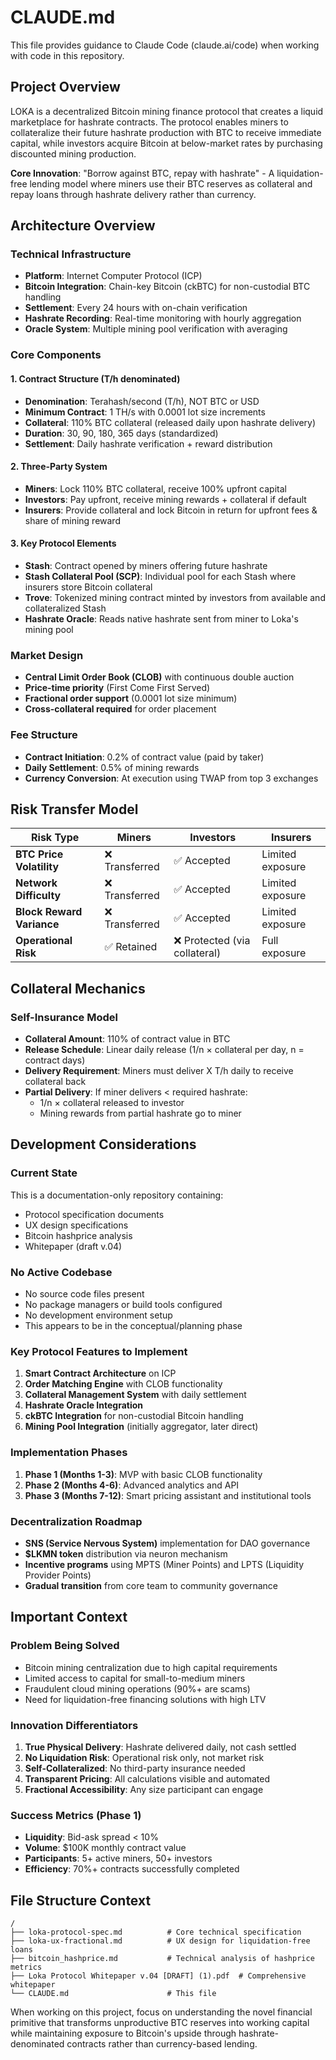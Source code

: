 # CLAUDE.md

This file provides guidance to Claude Code (claude.ai/code) when working with code in this repository.

## Project Overview

LOKA is a decentralized Bitcoin mining finance protocol that creates a liquid marketplace for hashrate contracts. The protocol enables miners to collateralize their future hashrate production with BTC to receive immediate capital, while investors acquire Bitcoin at below-market rates by purchasing discounted mining production.

**Core Innovation**: "Borrow against BTC, repay with hashrate" - A liquidation-free lending model where miners use their BTC reserves as collateral and repay loans through hashrate delivery rather than currency.

## Architecture Overview

### Technical Infrastructure
- **Platform**: Internet Computer Protocol (ICP)
- **Bitcoin Integration**: Chain-key Bitcoin (ckBTC) for non-custodial BTC handling
- **Settlement**: Every 24 hours with on-chain verification
- **Hashrate Recording**: Real-time monitoring with hourly aggregation
- **Oracle System**: Multiple mining pool verification with averaging

### Core Components

#### 1. Contract Structure (T/h denominated)
- **Denomination**: Terahash/second (T/h), NOT BTC or USD
- **Minimum Contract**: 1 TH/s with 0.0001 lot size increments
- **Collateral**: 110% BTC collateral (released daily upon hashrate delivery)
- **Duration**: 30, 90, 180, 365 days (standardized)
- **Settlement**: Daily hashrate verification + reward distribution

#### 2. Three-Party System
- **Miners**: Lock 110% BTC collateral, receive 100% upfront capital
- **Investors**: Pay upfront, receive mining rewards + collateral if default
- **Insurers**: Provide collateral and lock Bitcoin in return for upfront fees & share of mining reward

#### 3. Key Protocol Elements
- **Stash**: Contract opened by miners offering future hashrate
- **Stash Collateral Pool (SCP)**: Individual pool for each Stash where insurers store Bitcoin collateral
- **Trove**: Tokenized mining contract minted by investors from available and collateralized Stash
- **Hashrate Oracle**: Reads native hashrate sent from miner to Loka's mining pool

### Market Design
- **Central Limit Order Book (CLOB)** with continuous double auction
- **Price-time priority** (First Come First Served)
- **Fractional order support** (0.0001 lot size minimum)
- **Cross-collateral required** for order placement

### Fee Structure
- **Contract Initiation**: 0.2% of contract value (paid by taker)
- **Daily Settlement**: 0.5% of mining rewards
- **Currency Conversion**: At execution using TWAP from top 3 exchanges

## Risk Transfer Model

| Risk Type | Miners | Investors | Insurers |
|-----------|---------|-----------|----------|
| **BTC Price Volatility** | ❌ Transferred | ✅ Accepted | Limited exposure |
| **Network Difficulty** | ❌ Transferred | ✅ Accepted | Limited exposure |
| **Block Reward Variance** | ❌ Transferred | ✅ Accepted | Limited exposure |
| **Operational Risk** | ✅ Retained | ❌ Protected (via collateral) | Full exposure |

## Collateral Mechanics

### Self-Insurance Model
- **Collateral Amount**: 110% of contract value in BTC
- **Release Schedule**: Linear daily release (1/n × collateral per day, n = contract days)
- **Delivery Requirement**: Miners must deliver X T/h daily to receive collateral back
- **Partial Delivery**: If miner delivers < required hashrate:
  - 1/n × collateral released to investor
  - Mining rewards from partial hashrate go to miner

## Development Considerations

### Current State
This is a documentation-only repository containing:
- Protocol specification documents
- UX design specifications
- Bitcoin hashprice analysis
- Whitepaper (draft v.04)

### No Active Codebase
- No source code files present
- No package managers or build tools configured
- No development environment setup
- This appears to be in the conceptual/planning phase

### Key Protocol Features to Implement
1. **Smart Contract Architecture** on ICP
2. **Order Matching Engine** with CLOB functionality
3. **Collateral Management System** with daily settlement
4. **Hashrate Oracle Integration**
5. **ckBTC Integration** for non-custodial Bitcoin handling
6. **Mining Pool Integration** (initially aggregator, later direct)

### Implementation Phases
1. **Phase 1 (Months 1-3)**: MVP with basic CLOB functionality
2. **Phase 2 (Months 4-6)**: Advanced analytics and API
3. **Phase 3 (Months 7-12)**: Smart pricing assistant and institutional tools

### Decentralization Roadmap
- **SNS (Service Nervous System)** implementation for DAO governance
- **$LKMN token** distribution via neuron mechanism
- **Incentive programs** using MPTS (Miner Points) and LPTS (Liquidity Provider Points)
- **Gradual transition** from core team to community governance

## Important Context

### Problem Being Solved
- Bitcoin mining centralization due to high capital requirements
- Limited access to capital for small-to-medium miners
- Fraudulent cloud mining operations (90%+ are scams)
- Need for liquidation-free financing solutions with high LTV

### Innovation Differentiators
1. **True Physical Delivery**: Hashrate delivered daily, not cash settled
2. **No Liquidation Risk**: Operational risk only, not market risk
3. **Self-Collateralized**: No third-party insurance needed
4. **Transparent Pricing**: All calculations visible and automated
5. **Fractional Accessibility**: Any size participant can engage

### Success Metrics (Phase 1)
- **Liquidity**: Bid-ask spread < 10%
- **Volume**: $100K monthly contract value
- **Participants**: 5+ active miners, 50+ investors
- **Efficiency**: 70%+ contracts successfully completed

## File Structure Context

```
/
├── loka-protocol-spec.md          # Core technical specification
├── loka-ux-fractional.md          # UX design for liquidation-free loans
├── bitcoin_hashprice.md           # Technical analysis of hashprice metrics
├── Loka Protocol Whitepaper v.04 [DRAFT] (1).pdf  # Comprehensive whitepaper
└── CLAUDE.md                      # This file
```

When working on this project, focus on understanding the novel financial primitive that transforms unproductive BTC reserves into working capital while maintaining exposure to Bitcoin's upside through hashrate-denominated contracts rather than currency-based lending.